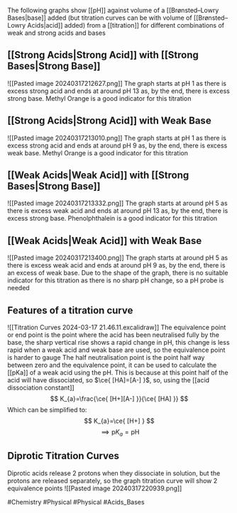 The following graphs show [[pH]] against volume of a [[Brønsted–Lowry Bases|base]] added (but titration curves can be with volume of [[Brønsted–Lowry Acids|acid]] added) from a [[titration]] for different combinations of weak and strong acids and bases
## [[Strong Acids|Strong Acid]] with [[Strong Bases|Strong Base]]
![[Pasted image 20240317212627.png]]
The graph starts at pH 1 as there is excess strong acid and ends at around pH 13 as, by the end, there is excess strong base. Methyl Orange is a good indicator for this titration
## [[Strong Acids|Strong Acid]] with Weak Base
![[Pasted image 20240317213010.png]]
The graph starts at pH 1 as there is excess strong acid and ends at around pH 9 as, by the end, there is excess weak base. Methyl Orange is a good indicator for this titration
## [[Weak Acids|Weak Acid]] with [[Strong Bases|Strong Base]]
![[Pasted image 20240317213332.png]]
The graph starts at around pH 5 as there is excess weak acid and ends at around pH 13 as, by the end, there is excess strong base. Phenolphthalein is a good indicator for this titration
## [[Weak Acids|Weak Acid]] with Weak Base
![[Pasted image 20240317213400.png]]
The graph starts at around pH 5 as there is excess weak acid and ends at around pH 9 as, by the end, there is an excess of weak base. Due to the shape of the graph, there is no suitable indicator for this titration as there is no sharp pH change, so a pH probe is needed
## Features of a titration curve
![[Titration Curves 2024-03-17 21.46.11.excalidraw]]
The equivalence point or end point is the point where the acid has been neutralised fully by the base, the sharp vertical rise shows a rapid change in pH, this change is less rapid when a weak acid and weak base are used, so the equivalence point is harder to gauge
The half neutralisation point is the point half way between zero and the equivalence point, it can be used to calculate the [[pKa]] of a weak acid using the pH. This is because at this point half of the acid will have dissociated, so $\ce{ [HA]=[A-] }$, so, using the [[acid dissociation constant]]
$$
K_{a}=\frac{\ce{ [H+][A-] }}{\ce{ [HA] }}
$$
Which can be simplified to:
$$
K_{a}=\ce{ [H+] }
$$
$$
\implies \text{p}K_{a}=\text{pH}
$$
## Diprotic Titration Curves
Diprotic acids release 2 protons when they dissociate in solution, but the protons are released separately, so the graph titration curve will show 2 equivalence points
![[Pasted image 20240317220939.png]]

#Chemistry #Physical #Physical #Acids_Bases 